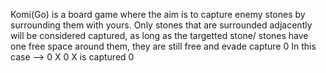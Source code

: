 Komi(Go) is a board game where the aim is to capture enemy stones by surrounding them with yours. 
Only stones that are surrounded adjacently will be considered captured, as long as the targetted stone/ stones have one free space around them, they are still free and evade capture
                    0 
In this case -->  0 X 0
X is captured       0
